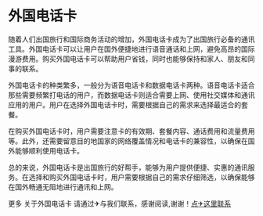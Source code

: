 # 外国电话卡

随着人们出国旅行和国际商务活动的增加，外国电话卡成为了出国旅行必备的通讯工具。外国电话卡可以让用户在国外便捷地进行语音通话和上网，避免高昂的国际漫游费用。购买外国电话卡可以帮助用户省钱，同时也能够保持和家人、朋友和同事的联系。

外国电话卡的种类繁多，一般分为语音电话卡和数据电话卡两种。语音电话卡适合那些需要频繁打电话的用户，而数据电话卡则适合需要上网、使用社交媒体和通讯应用的用户。用户在选择外国电话卡时，需要根据自己的需求来选择最适合的套餐。

在购买外国电话卡时，用户需要注意卡的有效期、套餐内容、通话费用和流量费用等。此外，还需要留意目的地国家的网络覆盖情况和电话卡的兼容性，以确保在国外能够顺利使用电话卡。

总的来说，外国电话卡是出国旅行的好帮手，能够为用户提供便捷、实惠的通讯服务。在选择和购买外国电话卡时，用户需要根据自己的需求仔细筛选，以确保能够在国外畅通无阻地进行通讯和上网。

更多 关于外国电话卡 请通过✈与我们联系，感谢阅读,谢谢！[点✈这里联系](https://1.k02.cc)